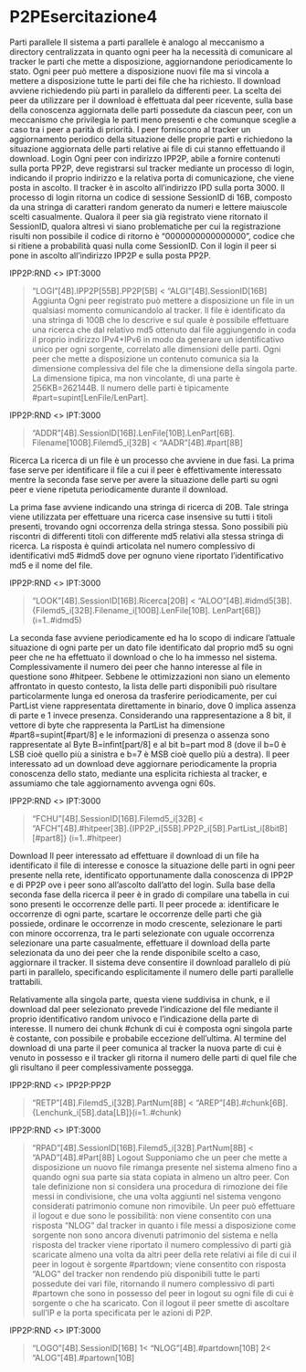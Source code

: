 # P2PEsercitazione4

Parti parallele
Il sistema a parti parallele è analogo al meccanismo a directory centralizzata in quanto ogni peer ha la necessità di comunicare al tracker le parti che mette a disposizione, aggiornandone periodicamente lo stato. Ogni peer può mettere a disposizione nuovi file ma si vincola a mettere a disposizione tutte le parti dei file che ha richiesto. Il download avviene richiedendo più parti in parallelo da differenti peer. La scelta dei peer da utilizzare per il download è effettuata dal peer ricevente, sulla base della conoscenza aggiornata delle parti possedute da ciascun peer, con un meccanismo che privilegia le parti meno presenti e che comunque sceglie a caso tra i peer a parità di priorità. I peer forniscono al tracker un aggiornamento periodico della situazione delle proprie parti e richiedono la situazione aggiornata delle parti relative ai file di cui stanno effettuando il download.
Login
Ogni peer con indirizzo IPP2P, abile a fornire contenuti sulla porta PP2P, deve registrarsi sul tracker mediante un processo di login, indicando il proprio indirizzo e la relativa porta di comunicazione, che viene posta in ascolto. Il tracker è in ascolto all’indirizzo IPD sulla porta 3000. Il processo di login ritorna un codice di sessione SessionID di 16B, composto da una stringa di caratteri random generato da numeri e lettere maiuscole scelti casualmente. Qualora il peer sia già registrato viene ritornato il SessionID, qualora altresì vi siano problematiche per cui la registrazione risulti non possibile il codice di ritorno è “0000000000000000”, codice che si ritiene a probabilità quasi nulla come SessionID. Con il login il peer si pone in ascolto all’indirizzo IPP2P e sulla posta PP2P.

IPP2P:RND <> IPT:3000
> “LOGI”[4B].IPP2P[55B].PP2P[5B]
< “ALGI”[4B].SessionID[16B]
Aggiunta
Ogni peer registrato può mettere a disposizione un file in un qualsiasi momento comunicandolo al tracker. ll file è identificato da una stringa di 100B che lo descrive e sul quale è possibile effettuare una ricerca che dal relativo md5 ottenuto dal file aggiungendo in coda il proprio indirizzo IPv4+IPv6 in modo da generare un identificativo unico per ogni sorgente, correlato alle dimensioni delle parti. Ogni peer che mette a disposizione un contenuto comunica sia la dimensione complessiva del file che la dimensione della singola parte. La dimensione tipica, ma non vincolante, di una parte è 256KB=262144B. ll numero delle parti è tipicamente #part=supint[LenFile/LenPart].

IPP2P:RND <> IPT:3000
> “ADDR”[4B].SessionID[16B].LenFile[10B].LenPart[6B].
Filename[100B].Filemd5_i[32B]
< “AADR”[4B].#part[8B]

Ricerca
La ricerca di un file è un processo che avviene in due fasi. La prima fase serve per identificare il file a cui il peer è effettivamente interessato mentre la seconda fase serve per avere la situazione delle parti su ogni peer e viene ripetuta periodicamente durante il download.

La prima fase avviene indicando una stringa di ricerca di 20B. Tale stringa viene utilizzata per effettuare una ricerca case insensive su tutti i titoli presenti, trovando ogni occorrenza della stringa stessa. Sono possibili più riscontri di differenti titoli con differente md5 relativi alla stessa stringa di ricerca. La risposta è quindi articolata nel numero complessivo di identificativi md5 #idmd5 dove per ognuno viene riportato l’identificativo md5 e il nome del file.

IPP2P:RND <> IPT:3000
> “LOOK”[4B].SessionID[16B].Ricerca[20B]
< “ALOO”[4B].#idmd5[3B].{Filemd5_i[32B].Filename_i[100B].LenFile[10B].
LenPart[6B]}(i=1..#idmd5)

La seconda fase avviene periodicamente ed ha lo scopo di indicare l’attuale situazione di ogni parte per un dato file identificato dal proprio md5 su ogni peer che ne ha effettuato il download o che lo ha immesso nel sistema. Complessivamente il numero dei peer che hanno interesse al file in questione sono #hitpeer. Sebbene le ottimizzazioni non siano un elemento affrontato in questo contesto, la lista delle parti disponibili può risultare particolarmente lunga ed onerosa da trasferire periodicamente, per cui PartList viene rappresentata direttamente in binario, dove 0 implica assenza di parte e 1 invece presenza. Considerando una rappresentazione a 8 bit, il vettore di byte che rappresenta la PartList ha dimensione #part8=supint[#part/8] e le informazioni di presenza o assenza sono rappresentate al Byte B=infint[part/8] e al bit b=part mod 8 (dove il b=0 è LSB cioè quello più a sinistra e b=7 è MSB cioè quello più a destra). Il peer interessato ad un download deve aggiornare periodicamente la propria conoscenza dello stato, mediante una esplicita richiesta al tracker, e assumiamo che tale aggiornamento avvenga ogni 60s.

IPP2P:RND <> IPT:3000
> “FCHU”[4B].SessionID[16B].Filemd5_i[32B]
< “AFCH”[4B].#hitpeer[3B].{IPP2P_i[55B].PP2P_i[5B].PartList_i[8bitB][#part8]}
(i=1..#hitpeer)

Download
Il peer interessato ad effettuare il download di un file ha identificato il file di interesse e conosce la situazione delle parti in ogni peer presente nella rete, identificato opportunamente dalla conoscenza di IPP2P e di PP2P ove i peer sono all’ascolto dall’atto del login. Sulla base della seconda fase della ricerca il peer è in grado di compilare una tabella in cui sono presenti le occorrenze delle parti. Il peer procede a: identificare le occorrenze di ogni parte, scartare le occorrenze delle parti che già possiede, ordinare le occorrenze in modo crescente, selezionare le parti con minore occorrenza, tra le parti selezionate con uguale occorrenza selezionare una parte casualmente, effettuare il download della parte selezionata da uno dei peer che la rende disponibile scelto a caso, aggiornare il tracker. Il sistema deve consentire il download parallelo di più parti in parallelo, specificando esplicitamente il numero delle parti parallelle trattabili.

Relativamente alla singola parte, questa viene suddivisa in chunk, e il download dal peer selezionato prevede l’indicazione del file mediante il proprio identificativo random univoco e l’indicazione della parte di interesse. Il numero dei chunk #chunk di cui è composta ogni singola parte è costante, con possibile e probabile eccezione dell’ultima. Al termine del download di una parte il peer comunica al tracker la nuova parte di cui è venuto in possesso e il tracker gli ritorna il numero delle parti di quel file che gli risultano il peer complessivamente possegga.

IPP2P:RND <> IPP2P:PP2P
> “RETP”[4B].Filemd5_i[32B].PartNum[8B]
< “AREP”[4B].#chunk[6B].{Lenchunk_i[5B].data[LB]}(i=1..#chunk)
 
IPP2P:RND <> IPT:3000
> “RPAD”[4B].SessionID[16B].Filemd5_i[32B].PartNum[8B]
< “APAD”[4B].#Part[8B]
Logout
Supponiamo che un peer che mette a disposizione un nuovo file rimanga presente nel sistema almeno fino a quando ogni sua parte sia stata copiata in almeno un altro peer. Con tale definizione non si considera una procedura di rimozione dei file messi in condivisione, che una volta aggiunti nel sistema vengono considerati patrimonio comune non rimovibile. Un peer può effettuare il logout e due sono le possibilità: non viene consentito con una risposta “NLOG” dal tracker in quanto i file messi a disposizione come sorgente non sono ancora divenuti patrimonio del sistema e nella risposta del tracker viene riportato il numero complessivo di parti già scaricate almeno una volta da altri peer della rete relativi ai file di cui il peer in logout è sorgente #partdown; viene consentito con risposta “ALOG” del tracker non rendendo più disponibili tutte le parti possedute dei vari file, ritornando il numero complessivo di parti #partown che sono in possesso del peer in logout su ogni file di cui è sorgente o che ha scaricato. Con il logout il peer smette di ascoltare sull’IP e la porta specificata per le azioni di P2P.

IPP2P:RND <> IPT:3000
> “LOGO”[4B].SessionID[16B]
1< “NLOG”[4B].#partdown[10B]
2< “ALOG”[4B].#partown[10B]
